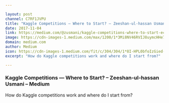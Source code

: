 ```yaml
---

layout: post
channel: C7RF1JVPU
title: "Kaggle Competitions — Where to Start? – Zeeshan-ul-hassan Usmani – Medium"
date: 2017-11-04
link: https://medium.com/@zusmani/kaggle-competitions-where-to-start-ec9999b72086?source=rss------machine_learning-5
image: https://cdn-images-1.medium.com/max/1200/1*3Mi8NV46RVIJ8uymcHHe7w.png
domain: medium.com
author: Medium
icon: https://cdn-images-1.medium.com/fit/c/304/304/1*8I-HPL0bfoIzGied-dzOvA.png
excerpt: "How do Kaggle competitions work and where do I start from?"

---
```


### Kaggle Competitions — Where to Start? – Zeeshan-ul-hassan Usmani – Medium

How do Kaggle competitions work and where do I start from?